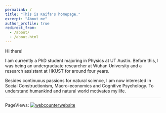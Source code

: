 ```yaml
---
permalink: /
title: "This is Kaifa's homepage."
excerpt: "About me"
author_profile: true
redirect_from: 
  - /about/
  - /about.html
---
```


Hi there!

I am currently a PhD student majoring in Physics at UT Austin. Before this, I was being an undergraduate researcher at Wuhan University and a research assistant at HKUST for around four years.

Besides continuous passions for natural science, I am now interested in Social Constructionism, Macro-economics and Cognitive Psychology. To understand humankind and natural world motivates my life.

---

PageViews: <!-- hitwebcounter Code START -->
<a href="https://www.hitwebcounter.com" target="_blank">
<img src="https://hitwebcounter.com/counter/counter.php?page=7195951&style=0022&nbdigits=4&type=page&initCount=0" title="User Stats" Alt="webcounterwebsite"   border="0" >
</a>                                    